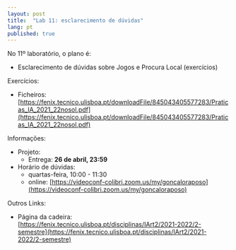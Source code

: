 ```yaml
---
layout: post
title:  "Lab 11: esclarecimento de dúvidas"
lang: pt
published: true
---
```


No 11º laboratório, o plano é:
- Esclarecimento de dúvidas sobre Jogos e Procura Local (exercícios)

Exercícios:
- Ficheiros: [https://fenix.tecnico.ulisboa.pt/downloadFile/845043405577283/Praticas_IA_2021_22nosol.pdf](https://fenix.tecnico.ulisboa.pt/downloadFile/845043405577283/Praticas_IA_2021_22nosol.pdf)

Informações:
- Projeto:
	- Entrega: **26 de abril, 23:59**
- Horário de dúvidas:
	- quartas-feira, 10:00 - 11:30
	- online: [https://videoconf-colibri.zoom.us/my/goncaloraposo](https://videoconf-colibri.zoom.us/my/goncaloraposo) 

Outros Links:
- Página da cadeira: [https://fenix.tecnico.ulisboa.pt/disciplinas/IArt2/2021-2022/2-semestre](https://fenix.tecnico.ulisboa.pt/disciplinas/IArt2/2021-2022/2-semestre)
